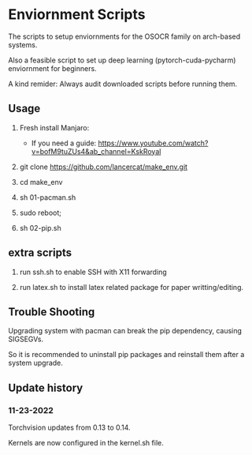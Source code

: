 

# Enviornment Scripts

The scripts to setup enviornments for the OSOCR family on arch-based systems.

Also a feasible script to set up deep learning (pytorch-cuda-pycharm) enviornment for beginners.

A kind remider: Always audit downloaded scripts before running them.



## Usage

1. Fresh install Manjaro: 
    - If you need a guide: https://www.youtube.com/watch?v=bofM9tuZUs4&ab_channel=KskRoyal


2. git clone https://github.com/lancercat/make_env.git

3. cd make_env

4. sh 01-pacman.sh

5. sudo reboot;

6. sh 02-pip.sh

## extra scripts

1. run ssh.sh to enable SSH with X11 forwarding

2. run latex.sh to install latex related package for paper writting/editing.


## Trouble Shooting

Upgrading system with pacman can break the pip dependency, causing SIGSEGVs. 

So it is recommended to uninstall pip packages and reinstall them after a system upgrade.


## Update history

### 11-23-2022
Torchvision updates from 0.13 to 0.14.

Kernels are now configured in the kernel.sh file.


